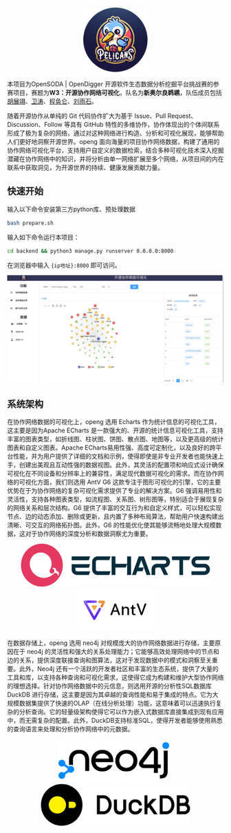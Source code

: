 <p align="center"><img src="https://github.com/iWYZ-666/openg/blob/main/img/logo.png?raw=true" style="height: 150px;" /></p>

本项目为OpenSODA | OpenDigger 开源软件生态数据分析挖掘平台挑战赛的参赛项目，赛题为**W3：开源协作网络可视化**，队名为**新奥尔良鹈鹕**，队伍成员包括[胡展翊](https://github.com/Rainysponge)、[卫涛](https://github.com/JackWeiw)、[程奂仑](https://github.com/iWYZ-666)、[刘雨石](https://github.com/Liuyushiii)。

随着开源协作从单纯的 Git 代码协作扩大为基于 Issue、Pull Request、Discussion、Follow 等具有 GitHub 特性的多维协作，协作体现出的个体间联系形成了极为复杂的网络，通过对这种网络进行构造、分析和可视化展现，能够帮助人们更好地洞察开源世界。openg 面向海量的项目协作网络数据，构建了通用的协作网络可视化平台，支持用户自定义的数据检索，结合多种可视化技术深入挖掘潜藏在协作网络中的知识，并将分析由单一网络扩展至多个网络，从项目间的内在联系中获取洞见，为开源世界的持续、健康发展贡献力量。



## 快速开始

输入以下命令安装第三方python库、预处理数据

~~~bash
bash prepare.sh
~~~

输入如下命令运行本项目：

~~~bash
cd backend && python3 manage.py runserver 0.0.0.0:8000
~~~

在浏览器中输入 `{ip地址}:8000` 即可访问。

<img src="https://github.com/iWYZ-666/openg/blob/main/img/ui.jpeg?raw=true" style="zoom: 50%;" />



## 系统架构

在协作网络数据的可视化上，openg 选用 Echarts 作为统计信息的可视化工具，这主要是因为Apache ECharts 是一款强大的、开源的统计信息可视化工具，支持丰富的图表类型，如折线图、柱状图、饼图、散点图、地图等，以及更高级的统计图表和自定义图表。Apache ECharts易用性强、高度可定制化，以及良好的跨平台性能，并为用户提供了详细的文档和示例，使得即使是非专业开发者也能快速上手，创建出美观且互动性强的数据视图。此外，其灵活的配置项和响应式设计确保可视化在不同设备和分辨率上的兼容性，满足现代数据可视化的需求。而在协作网络的可视化方面，我们则选用 AntV G6 这款专注于图形可视化的引擎，它的主要优势在于为协作网络的复杂可视化需求提供了专业的解决方案。G6 强调易用性和灵活性，支持各种图表类型，如流程图、关系图、树形图等，特别适合于展现复杂的网络关系和层次结构。G6 提供了丰富的交互行为和自定义样式，可以轻松实现节点、边的动态添加、删除或更新，且内置了多种布局算法，帮助用户快速构建出清晰、可交互的网络拓扑图。此外，G6 的性能优化使其能够流畅地处理大规模数据，这对于协作网络的深度分析和数据洞察尤为重要。

<p align="center"><img src="https://github.com/iWYZ-666/openg/blob/main/img/echarts.png?raw=true" style="height: 100px;" /><img src="https://github.com/iWYZ-666/openg/blob/main/img/antv_g6.jpeg?raw=true" style="height: 100px;" /></p>

在数据存储上，openg 选用 neo4j 对规模庞大的协作网络数据进行存储，主要原因在于 neo4j 的灵活性和强大的关系处理能力；它能够高效处理网络中的节点和边的关系，提供深度联接查询和图算法，这对于发现数据中的模式和洞察至关重要。此外，Neo4j 还有一个活跃的开发者社区和丰富的生态系统，提供了大量的工具和库，以支持各种查询和可视化需求，这使得它成为构建和维护大型协作网络的理想选择。针对协作网络数据中的元信息，则选用开源的分析性SQL数据库 DuckDB 进行存储，这主要是因为其卓越的查询性能和易于集成的特点。它为大规模数据集提供了快速的OLAP（在线分析处理）功能，这意味着可以迅速执行复杂的分析查询。它的轻量级架构使得它可以作为嵌入式数据库直接集成到现有应用中，而无需复杂的配置。此外，DuckDB支持标准SQL，使得开发者能够使用熟悉的查询语言来处理和分析协作网络中的元数据。

<p align="center"><img src="https://github.com/iWYZ-666/openg/blob/main/img/neo4j.png?raw=true" style="height: 100px;" /> &nbsp <img src="https://github.com/iWYZ-666/openg/blob/main/img/duckdb.png?raw=true" style="height: 100px;" /></p>

